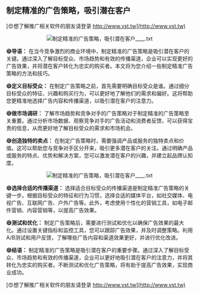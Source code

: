 ## **制定精准的广告策略，吸引潜在客户**

[😍想了解推广相关软件的朋友请登录 http://www.vst.tw](http://www.vst.tw)

 <center><img src="https://vst.tw/MP4/tuiguang/png/6.png" alt="制定精准的广告策略，吸引潜在客户____.txt"></center>

**😄导语：**
在当今竞争激烈的商业环境中，制定精准的广告策略是吸引潜在客户的关键。通过深入了解目标受众、市场趋势和有效的传播渠道，企业可以实现更好的广告效果，并将潜在客户转化为忠实的购买者。本文将为您介绍一些制定精准广告策略的方法和技巧。

**😄定义目标受众：**
在制定广告策略之前，首先需要明确目标受众是谁。通过细分目标受众的特征、兴趣和购买行为，可以更好地了解他们的需求和偏好。这将帮助您更精准地选择广告内容和传播渠道，以吸引潜在客户的注意力。

**😄做市场调研：**
了解市场趋势和竞争对手的广告策略对于制定精准的广告策略至关重要。通过分析市场数据、观察竞争对手的广告活动和消费者反馈，可以获得宝贵的信息，从而更好地了解目标受众的需求和市场机会。

**😄创造独特的卖点：**
在制定广告策略时，需要强调产品或服务的独特卖点和价值。这可以帮助您与竞争对手区分开来，吸引更多潜在客户的关注。通过明确产品或服务的特点、优势和解决方案，您可以激发潜在客户的兴趣，并建立起品牌认知度。

 <center><img src="https://vst.tw/MP4/tuiguang/png/1.png" alt="制定精准的广告策略，吸引潜在客户____.txt"></center>

**😄选择合适的传播渠道：**
选择适合目标受众的传播渠道是制定精准广告策略的关键一步。根据目标受众的特征和行为习惯，选择合适的媒体平台，如社交媒体、电视广告、互联网广告、户外广告等。此外，考虑使用个性化的营销工具，如电子邮件营销、内容营销等，以提高广告效果。

**😄测试和优化：**
制定广告策略后，需要进行测试和优化以确保广告效果的最大化。通过设置关键指标和监控工具，您可以跟踪广告效果，并及时调整策略。利用A/B测试和用户反馈，了解哪些广告内容和渠道效果更好，并进行优化改进。

**😄结语：**
制定精准的广告策略是吸引潜在客户的重要步骤。通过深入了解目标受众、市场趋势和有效的传播渠道，企业可以更好地吸引潜在客户的注意力，并将其转化为忠实的购买者。不断测试和优化广告策略，将有助于提高广告效果，实现商业成功。

[😍想了解推广相关软件的朋友请登录 http://www.vst.tw](http://www.vst.tw)



